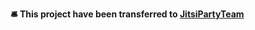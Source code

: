 **🛎️ This project have been transferred to [JitsiPartyTeam](https://github.com/JitsiPartyTeam/jitsi-party)**
